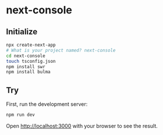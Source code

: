 # next-console

## Initialize

``` bash
npx create-next-app
# What is your project named? next-console
cd next-console
touch tsconfig.json
npm install swr
npm install bulma
```

## Try
First, run the development server:

``` bash
npm run dev
```

Open [http://localhost:3000](http://localhost:3000) with your browser to see the result.
